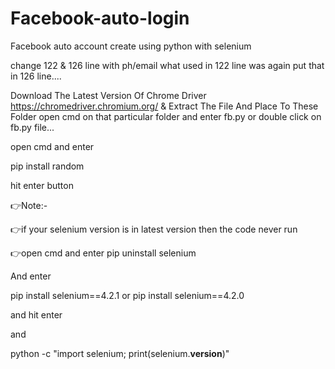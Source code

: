 # Facebook-auto-login
Facebook auto account create using python with selenium

change 122 & 126 line with ph/email what used in 122 line was again put that in 126 line....

Download The Latest Version Of Chrome Driver https://chromedriver.chromium.org/ & Extract The File And Place To These Folder open cmd  on that particular folder and enter fb.py or double click on fb.py file...

open cmd and enter

pip install random

hit enter button

👉Note:-

👉if your selenium version is in latest version then 
the code never run 

👉open cmd and enter pip uninstall selenium

And enter 

pip install selenium==4.2.1
or
pip install selenium==4.2.0

and hit enter 

and 

python -c "import selenium; print(selenium.__version__)"
<to check the current version of selenium>
